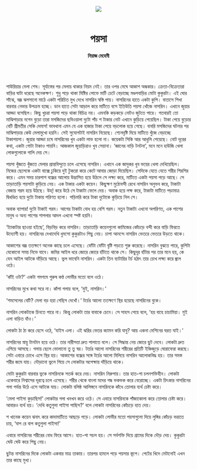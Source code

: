 <div align=center>
<img src=https://images.prothomalo.com/prothomalo-bangla/2021-01/1d75151c-eff9-4e9f-ac28-aebc4618d00f/palo_bangla_og.png />
<br><br>
<h1>পয়সা</h1>
<h4>নিয়াজ মেহেদী</h4>
<br><br>
</div>

শাউরিয়ার মেলা শেষ। সূর্যাস্তের পর মেলায় থাকার নিয়ম নেই। তার ওপর মেঘে আকাশ অন্ধকার। ক্রেতা-বিক্রেতারা বাড়ির ঘাটা ধরেছে অনেকক্ষণ। শুধু পড়ে থাকা মিষ্টির লোভে মাটি চেটে বেড়াচ্ছে মণ্ডলবাড়ির মোটা কুকুরটা। এই ঘোর সাঁঝে, বজ্র ঝলসানো মাঠে একটা পরিচিত মুখ দেখে নাসরিন স্বস্তি পায়। নাসরিনের হাতে একটা কুপি। বাতাসে শিখা বারবার নেভার উপক্রম হচ্ছে। ডান হাতে সেটা আড়াল করে মাটিতে বসে ইতিউতি পয়সা খোঁজে নাসরিন। এখানে জুয়ার আড্ডা বসেছিল। কিছু খুচরা পয়সা পড়ে থাকা বিচিত্র নয়। এমনকি কড়কড়ে নোটও জুটতে পারে। গতবারই তো মাঝিপাড়ার নগেন বুড়ো তারা মসজিদের ছবিওয়ালা দুটো পাঁচ শ টাকার নোট এখানে কুড়িয়ে পেয়েছিল। টাকা পেয়ে বুড়োর বেটি শ্রীমতীর সেকি দেমাগ! ভাবখানা এমন যে এক হাজার টাকা পেয়ে বড়লোক হয়ে গেছে। বাবরি মসজিদের ঘটনার পর মাঝিপাড়ার কেউ মেলামুখো হয়নি। সেই সুযোগটাই নাসরিন নিয়েছে। শ্যেনদৃষ্টি দিয়ে মাটিতে খুঁজে বেড়াচ্ছে টাকাপয়সা। জুয়ার আড্ডা চষে নাসরিনের খুব একটা লাভ হলো না। কয়েকটা সিকি আর আধুলি পেয়েছে। নোট দূরের কথা, একটা গোটা টাকাও পায়নি। আজকাল জুয়াড়িরাও খুব সেয়ানা। ‘জ্ঞানের নাড়ি টনটনা’, মনে মনে হাউজি খেলা লোকগুলোকে গালি দেয় সে।

পয়সা খুঁজতে খুঁজতে মেলার প্রান্তবিন্দুতে চলে এসেছে নাসরিন। এখানে এক জাদুকর খুব ভয়ের খেলা দেখিয়েছিল। নিজের ছেলেকে একটা বাক্সে ঢুকিয়ে দুই টুকরো করে কেটে আবার জোড়া দিয়েছিল। সেদিকে যেতে যেতে শরীর শিরশির করে। এমন সময় চারপাশ বজ্রের আলোয় উদ্ভাসিত হয়ে উঠলে সে লক্ষ্য করে, মাটিতে একটা পয়সা পড়ে আছে। সে তাড়াতাড়ি পয়সাটা কুড়িয়ে নেয়। এক টাকার একটা কয়েন। কিছুক্ষণ মুঠোবন্দী রেখে নাসরিন অনুভব করে, টাকাটা বেজায় গরম হয়ে উঠছে। উহ্! করে উঠে সে টাকাটা ফেলে দেয়। অবাক হয়ে লক্ষ করে, টাকাটা মাটিতে পড়ামাত্র দ্বিখণ্ডিত হয়ে দুটো টাকায় পরিণত হলো। পড়িমরি করে টাকা দুটোকে কুড়িয়ে নিল সে।

অবাক ব্যাপার! দুটো টাকাই গরম। আগের টাকাটা বোধ হয় বেশি গরম। নতুন টাকাটা এখনো অপরিণত, এক পাশের মানুষ ও অন্য পাশের শাপলার আদল এখনো স্পষ্ট হয়নি।

‘ট্যাকাটার ছাওয়া হইছে’, বিড়বিড় করে নাসরিন। তাড়াতাড়ি কয়েনগুলো কামিজের কোঁচড়ে বন্দী করে বাড়ি ফিরতে উদ্যোগী হয়। নাসরিনের দেখাদেখি ধুমসো কুকুরটাও পিছু নেয়। চাপা আনন্দে নাসরিন ভেতরে ভেতরে উড়তে থাকে।

আকাশের বজ্র ততক্ষণে অনেক কাছে চলে এসেছে। ফোঁটা ফোঁটা বৃষ্টি পড়তে শুরু করেছে। নাসরিন বুঝতে পারে, কুপিটা যেকোনো সময় নিভে যাবে। জমির আইল ধরে জোরে জোরে হাঁটতে থাকে সে। কিছুদূর হাঁটার পর তার মনে হয়, কে যেন আইল আটকে দাঁড়িয়ে আছে। ভুল ভাবেনি নাসরিন। একটা তিন ব্যাটারির টর্চ হঠাৎ তার চোখ লক্ষ্য করে জ্বলে ওঠে।

‘কাঁই ওটা?’ একটা গমগমে পুরুষ কণ্ঠ লোভীর মতো বলে ওঠে।

নাসরিনের মুখে কথা সরে না। কাঁপা গলায় বলে, ‘মুই, নাসরিন।’

‘শমসেলের বেটি? মেলা বড় হয়া গেছিস দেখোঁ।’ টর্চের আলো ততক্ষণে স্থির হয়েছে নাসরিনের বুকে।

নাসরিন লোকটাকে চিনতে পারে না। কিন্তু লোকটা তার বাবাকে চেনে। সে সাহস পেয়ে বলে, ‘হয় বাহে চাচামিয়া। মুই এলা বাড়িত যাঁও।’

লোকটা ঠা ঠা করে হেসে ওঠে, ‘যাইস এলা। এই ঝরির ভেতর ক্যামন করি যাবু? আয় একনা মেশিনের ঘরত যাই।’

নাসরিনের স্নায়ু টানটান হয়ে ওঠে। তার নারীসত্তা দ্রুত পালাতে বলে। সে সিদ্ধান্ত নেয় জোরে ছুট দেবে। লোকটা দ্রুত এগিয়ে আসছে। গলায় ছেলে ভোলানো তু তু স্বর। টর্চের আলো নাসরিনের শরীরের প্রতিটি ইঞ্চিজুড়ে ঘোরাফেরা করছে। সেটা এবারে চোখে এসে স্থির হয়। আকাশের বজ্রের সঙ্গে টর্চের আলো মিলিয়ে নাসরিন আলোকবিদ্ধ হয়। তার সমস্ত শরীর জমে যায়। দৌড়ানো ভুলে গিয়ে সে লোকটার অপেক্ষায় দাঁড়িয়ে থাকে।

মোটা কুকুরটা বারবার ভুকে নাসরিনকে সতর্ক করে দেয়। নাসরিন নিরুপায়। তার হাত-পা চলনশক্তিহীন। লোকটা একেবারে নিশ্বাসের দূরত্বে চলে এসেছে। শরীর থেকে বাংলা মদের গন্ধ ভকভক করে বেরোচ্ছে। একটা চিৎকার নাসরিনের গলা পর্যন্ত উঠে এসে আটকে যায়। লোকটা বলিষ্ঠ আলিঙ্গনে নাসরিনকে কাঁধে তোলার ব্যর্থ চেষ্টা করে।

‘মেলা পাইসা কুড়াছিস!’ লোকটার গলা খনখন করে ওঠে। সে এবারে নাসরিনকে পাঁজাকোলা করে তোলার চেষ্টা করে। আবারও ব্যর্থ হয়। ‘দেখি কতুগুলা পাইসা পাছিস?’ বলে লোকটা নাসরিনের কোঁচড়ে হাত দেয়।

শ খানেক কয়েন ঝনাৎ করে কাদামাটিতে আছড়ে পড়ে। লোকটা লোভীর মতো পয়সাগুলো দিয়ে লুঙ্গির কোঁচড় ভরাতে চায়, ‘বাপ রে বাপ কতুগুলা পাইসা!’

এবারে নাসরিনের শরীরের বোধ ফিরে আসে। হাত-পা সচল হয়। সে সর্বশক্তি দিয়ে গ্রামের দিকে দৌড় দেয়। কুকুরটা ঘেউ ঘেউ করে পিছু নেয়।

ছুটন্ত নাসরিনের দিকে লোকটা একবার মাত্র তাকায়। তারপর হামলে পড়ে পয়সার স্তূপে। পেটের খিদে মেটানোই এখন তার কাছে মুখ্য।
